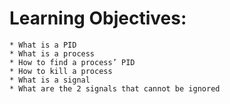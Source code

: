 # Learning Objectives:

	* What is a PID
	* What is a process
	* How to find a process’ PID
	* How to kill a process
	* What is a signal
	* What are the 2 signals that cannot be ignored
